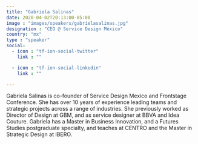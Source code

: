 ```yaml
---
title: "Gabriela Salinas"
date: 2020-04-02T20:13:00-05:00
image : "images/speakers/gabrielasalinas.jpg"
designation : "CEO @ Service Design México"
country: "mx"
type : "speaker"
social:
  - icon : "tf-ion-social-twitter"
    link : ""

  - icon : "tf-ion-social-linkedin"
    link : ""

---
```


Gabriela Salinas is co-founder of Service Design Mexico and Frontstage Conference. She has over 10 years of experience leading teams and strategic projects across a range of industries. She previously worked as Director of Design at GBM, and as service designer at BBVA and Idea Couture. Gabriela has a Master in Business Innovation, and a Futures Studies postgraduate specialty, and teaches at CENTRO and the Master in Strategic Design at IBERO.
